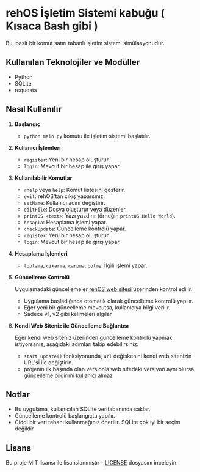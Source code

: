 # rehOS İşletim Sistemi kabuğu ( Kısaca Bash gibi )

Bu, basit bir komut satırı tabanlı işletim sistemi simülasyonudur.

## Kullanılan Teknolojiler ve Modüller

- Python
- SQLite
- requests

## Nasıl Kullanılır

1. **Başlangıç**
   - `python main.py` komutu ile işletim sistemi başlatılır.

2. **Kullanıcı İşlemleri**
   - `register`: Yeni bir hesap oluşturur.
   - `login`: Mevcut bir hesap ile giriş yapar.

3. **Kullanılabilir Komutlar**
   - `rhelp` veya `help`: Komut listesini gösterir.
   - `exit`: rehOS'tan çıkış yaparsınız.
   - `setName`: Kullanıcı adını değiştirir.
   - `editFile`: Dosya oluşturur veya düzenler.
   - `printOS <text>`: Yazı yazdırır (örneğin `printOS Hello World`).
   - `hesapla`: Hesaplama işlemi yapar.
   - `checkUpdate`: Güncelleme kontrolü yapar.
   - `register`: Yeni bir hesap oluşturur.
   - `login`: Mevcut bir hesap ile giriş yapar.

4. **Hesaplama İşlemleri**
   - `toplama`, `cikarma`, `carpma`, `bolme`: İlgili işlemi yapar.

5. **Güncelleme Kontrolü**

   Uygulamadaki güncellemeler [rehOS web sitesi](https://rehos.reshyy.repl.co) üzerinden kontrol edilir.

   - Uygulama başladığında otomatik olarak güncelleme kontrolü yapılır.
   - Eğer yeni bir güncelleme mevcutsa, kullanıcıya bilgi verilir.
   - Sadece v1, v2 gibi kelimeleri algılar

6. **Kendi Web Siteniz ile Güncelleme Bağlantısı**

   Eğer kendi web siteniz üzerinden güncelleme kontrolü yapmak istiyorsanız, aşağıdaki adımları takip edebilirsiniz:

   - `start_update()` fonksiyonunda, `url` değişkenini kendi web sitenizin URL'si ile değiştirin.
   - projenin ilk başında olan versionla web sitedeki versiyon aynı olursa güncelleme bildirimi kullanıcı almaz

## Notlar

- Bu uygulama, kullanıcıları SQLite veritabanında saklar.
- Güncelleme kontrolü başlangıçta yapılır.
- Ciddi bir veri tabanı kullanmağınız önerilir. SQLite çok iyi bir seçim değildir

## Lisans

Bu proje MIT lisansı ile lisanslanmıştır - [LICENSE](LICENSE) dosyasını inceleyin.
